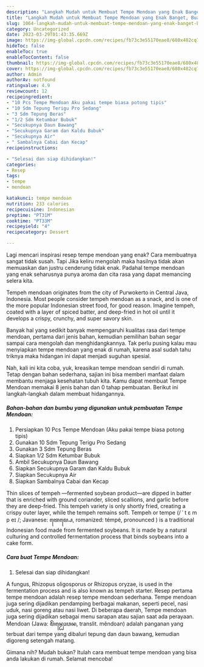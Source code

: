 ```yaml
---
description: "Langkah Mudah untuk Membuat Tempe Mendoan yang Enak Banget, Buat Buka Puasa}"
title: "Langkah Mudah untuk Membuat Tempe Mendoan yang Enak Banget, Buat Buka Puasa}"
slug: 1064-langkah-mudah-untuk-membuat-tempe-mendoan-yang-enak-banget-buat-buka-puasa
category: Uncategorized
date: 2023-03-29T01:43:35.669Z
image: https://img-global.cpcdn.com/recipes/fb73c3e55170eae8/680x482cq70/tempe-mendoan-foto-resep-utama.jpg
hideToc: false
enableToc: true
enableTocContent: false
thumbnail: https://img-global.cpcdn.com/recipes/fb73c3e55170eae8/680x482cq70/tempe-mendoan-foto-resep-utama.jpg
cover: https://img-global.cpcdn.com/recipes/fb73c3e55170eae8/680x482cq70/tempe-mendoan-foto-resep-utama.jpg
author: Admin
authorAv: notfound
ratingvalue: 4.9
reviewcount: 12
recipeingredient:
- "10 Pcs Tempe Mendoan Aku pakai tempe biasa potong tipis"
- "10 Sdm Tepung Terigu Pro Sedang"
- "3 Sdm Tepung Beras"
- "1/2 Sdm Ketumbar Bubuk"
- "Secukupnya Daun Bawang"
- "Secukupnya Garam dan Kaldu Bubuk"
- "Secukupnya Air"
- " Sambalnya Cabai dan Kecap"
recipeinstructions:

- "Selesai dan siap dihidangkan!"
categories:
- Resep
tags:
- tempe
- mendoan

katakunci: tempe mendoan 
nutrition: 233 calories
recipecuisine: Indonesian
preptime: "PT31M"
cooktime: "PT33M"
recipeyield: "4"
recipecategory: Dessert

---
```



Lagi mencari inspirasi resep tempe mendoan yang enak? Cara membuatnya sangat tidak susah. Tapi Jika keliru mengolah maka hasilnya tidak akan memuaskan dan justru cenderung tidak enak. Padahal tempe mendoan yang enak seharusnya punya aroma dan cita rasa yang dapat memancing selera kita.


Tempeh mendoan originates from the city of Purwokerto in Central Java, Indonesia. Most people consider tempeh mendoan as a snack, and is one of the more popular Indonesian street food, for good reason. Imagine tempeh, coated with a layer of spiced batter, and deep-fried in hot oil until it develops a crispy, crunchy, and super savory skin.

Banyak hal yang sedikit banyak mempengaruhi kualitas rasa dari tempe mendoan, pertama dari jenis bahan, kemudian pemilihan bahan segar sampai cara mengolah dan menghidangkannya. Tak perlu pusing kalau mau menyiapkan tempe mendoan yang enak di rumah, karena asal sudah tahu triknya maka hidangan ini dapat menjadi suguhan spesial.


Nah, kali ini kita coba, yuk, kreasikan tempe mendoan sendiri di rumah. Tetap dengan bahan sederhana, sajian ini bisa memberi manfaat dalam membantu menjaga kesehatan tubuh kita. Kamu dapat membuat Tempe Mendoan memakai 8 jenis bahan dan 0 tahap pembuatan. Berikut ini langkah-langkah dalam membuat hidangannya.

<!--inarticleads1-->

##### Bahan-bahan dan bumbu yang digunakan untuk pembuatan Tempe Mendoan:

1. Persiapkan 10 Pcs Tempe Mendoan (Aku pakai tempe biasa potong tipis)
1. Gunakan 10 Sdm Tepung Terigu Pro Sedang
1. Gunakan 3 Sdm Tepung Beras
1. Siapkan 1/2 Sdm Ketumbar Bubuk
1. Ambil Secukupnya Daun Bawang
1. Siapkan Secukupnya Garam dan Kaldu Bubuk
1. Siapkan Secukupnya Air
1. Siapkan  Sambalnya Cabai dan Kecap


Thin slices of tempeh —fermented soybean product—are dipped in batter that is enriched with ground coriander, sliced scallions, and garlic before they are deep-fried. This tempeh variety is only shortly fried, creating a crispy outer layer, while the tempeh remains soft. Tempeh or tempe (/ ˈ t ɛ m p eɪ /; Javanese: ꦠꦺꦩ꧀ꦥꦺ, romanized: témpé, pronounced ) is a traditional Indonesian food made from fermented soybeans. It is made by a natural culturing and controlled fermentation process that binds soybeans into a cake form. 

<!--inarticleads2-->

##### Cara buat Tempe Mendoan:


1. Selesai dan siap dihidangkan!

A fungus, Rhizopus oligosporus or Rhizopus oryzae, is used in the fermentation process and is also known as tempeh starter. Resep pertama tempe mendoan adalah resep tempe mendoan sederhana. Tempe mendoan juga sering dijadikan pendamping berbagai makanan, seperti pecel, nasi uduk, nasi goreng atau nasi liwet. Di beberapa daerah, Tempe mendoan juga sering dijadikan sebagai menu sarapan atau sajian saat ada perayaan. Mendoan (Jawa: ꦩꦼꦤ꧀ꦝꦺꦴꦮꦤ, translit. mêndoan) adalah panganan yang terbuat dari tempe yang dibaluri tepung dan daun bawang, kemudian digoreng setengah matang. 

Gimana nih? Mudah bukan? Itulah cara membuat tempe mendoan yang bisa anda lakukan di rumah. Selamat mencoba!
